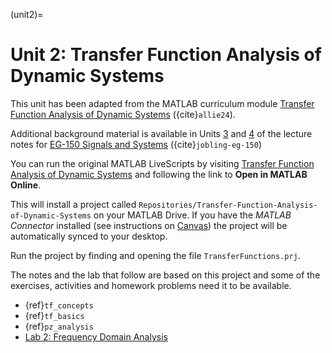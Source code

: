 (unit2)=
# Unit 2: Transfer Function Analysis of Dynamic Systems

This unit has been adapted from the MATLAB curriculum module [Transfer Function Analysis of Dynamic Systems](https://uk.mathworks.com/matlabcentral/fileexchange/94635-transfer-function-analysis-of-dynamic-systems?s_tid=srchtitle) ({cite}`allie24`).

Additional background material is available in Units [3](https://cpjobling.github.io/eg-150-textbook/lti_systems/index.html#) and [4](https://cpjobling.github.io/eg-150-textbook/laplace_transform/index.html) of the lecture notes for [EG-150 Signals and Systems](https://cpjobling.github.io/eg-150-textbook/) ({cite}`jobling-eg-150`)

You can run the original MATLAB LiveScripts by visiting [Transfer Function Analysis of Dynamic Systems](https://uk.mathworks.com/matlabcentral/fileexchange/94635-transfer-function-analysis-of-dynamic-systems?s_tid=srchtitle) and following the link to **Open in MATLAB Online**.

This will install a project called `Repositories/Transfer-Function-Analysis-of-Dynamic-Systems` on your MATLAB Drive. If you have the *MATLAB Connector* installed (see instructions on [Canvas](https://canvas.swansea.ac.uk/courses/44853/pages/prepare-the-matlab-curriculum-module-used-in-these-labs?module_item_id=2512408)) the project will be automatically synced to your desktop.

Run the project by finding and opening the file `TransferFunctions.prj`.

The notes and the lab that follow are based on this project and some of the exercises, activities and homework problems need it to be available.

* {ref}`tf_concepts`
* {ref}`tf_basics`
* {ref}`pz_analysis`
* [Lab 2: Frequency Domain Analysis]()